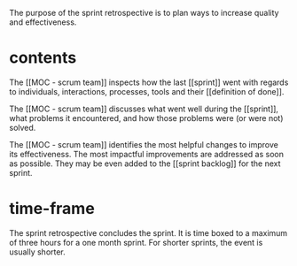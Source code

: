 The purpose of the sprint retrospective is to plan ways to increase quality and effectiveness.

# contents
 The [[MOC - scrum team]] inspects how the last [[sprint]] went with regards to individuals, interactions, processes, tools and their [[definition of done]].
 
 The [[MOC - scrum team]] discusses what went well during the [[sprint]], what problems it encountered, and how those problems were (or were not) solved.
 
 The [[MOC - scrum team]] identifies the most helpful changes to improve its effectiveness. The most impactful improvements are addressed as soon as possible. They may be even added to the [[sprint backlog]] for the next sprint.

# time-frame
The sprint retrospective concludes the sprint. It is time boxed to a maximum of three hours for a one month sprint. For shorter sprints, the event is usually shorter.